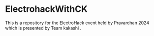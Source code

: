 # ElectrohackWithCK
This is a repository for the ElectroHack event held by Pravardhan 2024 which is presented by Team kakashi .
